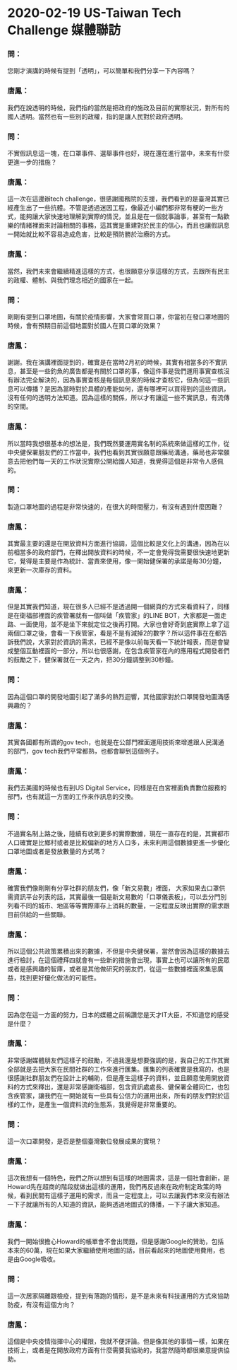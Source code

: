# 2020-02-19 US-Taiwan Tech Challenge 媒體聯訪

### 問：
您剛才演講的時候有提到「透明」，可以簡單和我們分享一下內容嗎？

### 唐鳳：
我們在說透明的時候，我們指的當然是把政府的施政及目前的實際狀況，對所有的國人透明。當然也有一些別的政權，指的是讓人民對於政府透明。

### 問：
不實假訊息這一塊，在口罩事件、選舉事件也好，現在還在進行當中，未來有什麼更進一步的措施？

### 唐鳳：
這一次在這邊辦tech challenge，很感謝國務院的支援，我們看到的是臺灣其實已經產生出了一些抗體。不管是透過迷因工程，像最近小編們都非常有梗的一些方式，能夠讓大家快速地理解到實際的情況，並且是在一個就事論事，甚至有一點歡樂的情緒裡面來討論相關的事務，這其實是重建對於民主的信心，而且也讓假訊息一開始就比較不容易造成危害，比較是預防勝於治療的方式。

### 唐鳳：
當然，我們未來會繼續精進這樣的方式，也很願意分享這樣的方式，去跟所有民主的政權、體制、與我們理念相近的國家在一起。

### 問：
剛剛有提到口罩地圖，有關於疫情影響，大家會常買口罩，你當初在發口罩地圖的時候，會有預期目前這個地圖對於國人在買口罩的效果？

### 唐鳳：
謝謝。我在演講裡面提到的，確實是在當時2月初的時候，其實有相當多的不實訊息，甚至是一些釣魚的廣告都是有關於口罩的事，像這件事是我們運用事實查核沒有辦法完全解決的，因為事實查核是每個訊息來的時候才查核它，但為何這一些訊息可以傳播？是因為當時對於具體的產能如何，還有哪裡可以買得到的這些資訊，沒有任何的透明方法知道。因為這樣的關係，所以才有讓這一些不實訊息，有流傳的空間。

### 唐鳳：
所以當時我想很基本的想法是，我們既然要運用實名制的系統來做這樣的工作，從中央健保署朋友們的工作當中，我們也看到其實很願意跟藥局溝通，藥局也非常願意去把他們每一天的工作狀況實際公開給國人知道，我覺得這個是非常令人感佩的。

### 問：
製造口罩地圖的過程是非常快速的，在很大的時間壓力，有沒有遇到什麼困難？

### 唐鳳：
其實最主要的還是在開放資料方面進行協調，這個比較是文化上的溝通，因為在以前相當多的政府部門，在釋出開放資料的時候，不一定會覺得我需要很快速地更新它，覺得是主要是作為統計、當責來使用，像一開始健保署的承諾是每30分鐘，來更新一次庫存的資料。

### 唐鳳：
但是其實我們知道，現在很多人已經不是透過開一個網頁的方式來看資料了，同樣是在衛福部裡面的疾管署就有一個叫做「疾管家」的LINE BOT，大家都是一面走路、一面使用，並不是坐下來就定位之後再打開。大家也會好奇到底實際上拿了這兩個口罩之後，會看一下疾管家，看是不是有減掉2的數字？所以這件事在在都告訴我們說，大家對於資訊的需求，已經不是像以前每天看一下統計報表，而是會變成整個互動裡面的一部分，所以也很感謝，在包含疾管家在內的應用程式開發者們的鼓勵之下，健保署就在一天之內，把30分鐘調整到30秒鐘。

### 問：
因為這個口罩的開發地圖引起了滿多的熱烈迴響，其他國家對於口罩開發地圖滿感興趣的？

### 唐鳳：
其實各國都有所謂的gov tech，也就是在公部門裡面運用技術來增進跟人民溝通的部門，gov tech我們平常都熟，也都會聊到這個例子。

### 唐鳳：
我們去美國的時候也有到US Digital Service，同樣是在白宮裡面負責數位服務的部門，也有就這一方面的工作來作訊息的交換。

### 問：
不過實名制上路之後，陸續有收到更多的實際數據，現在一直存在的是，其實都市人口確實是比鄉村或者是比較偏新的地方人口多，未來利用這個數據更進一步優化口罩地圖或者是發放數量的方式嗎？

### 唐鳳：
確實我們像剛剛有分享社群的朋友們，像「新文易數」裡面， 大家如果去口罩供需資訊平台列表的話，其實最後一個是新文易數的「口罩儀表板」，可以去分門別列看不同的城市、地區等等實際庫存上消耗的數量，一定程度反映出實際的需求跟目前供給的一些關聯。

### 唐鳳：
所以這個公共政策累積出來的數據，不但是中央健保署，當然會因為這樣的數據去進行檢討，在這個禮拜四就會有一些新的措施會出現，事實上也可以讓所有的民眾或者是感興趣的智庫，或者是其他做研究的朋友們，從這一些數據裡面來集思廣益，找到更好優化做法的可能性。

### 問：
因為您在這一方面的努力，日本的媒體之前稱讚您是天才IT大臣，不知道您的感受是什麼？

### 唐鳳：
非常感謝媒體朋友們這樣子的鼓勵，不過我還是想要強調的是，我自己的工作其實全部就是去把大家在民間社群的工作來進行匯集。匯集的列表確實是我寫的，也是很感謝社群朋友們在設計上的輔助，但是產生這樣子的資料，並且願意使用開放資料的方式來釋出，還是非常感謝衛福部，包含資訊處處長、健保署全體同仁，也包含疾管家，讓我們在一開始就有一些具有公信力的運用出來，所有的朋友們對於這樣的工作，是產生一個資料流的生態系，我覺得是非常重要的。

### 問：
這一次口罩開發，是否是整個臺灣數位發展成果的實現？

### 唐鳳：
這次我想有一個特色，我們之所以想到有這樣的地圖需求，這是一個社會創新，是Howard先在超商的階段就做出這樣的運用，我們再反過來在政府制定政策的時候，看到民間有這樣子運用的需求，而且一定程度上，可以去讓我們本來沒有辦法一下子就讓所有的人知道的資訊，能夠透過地圖式的傳播，一下子讓大家知道。

### 唐鳳：
我們一開始很擔心Howard的帳單會不會出問題，但是感謝Google的贊助，包括本來的60萬，現在如果大家繼續使用地圖的話，目前看起來的地圖使用費用，也是由Google吸收。

### 問：
這一次居家隔離跟檢疫，提到有落跑的情形，是不是未來有科技運用的方式來協助防疫，有沒有這個方向？

### 唐鳳：
這個是中央疫情指揮中心的權限，我就不便評論。但是像其他的事情一樣，如果在技術上，或者是在開放政府方面有什麼需要我協助的，我當然隨時都很樂意提供協助。

